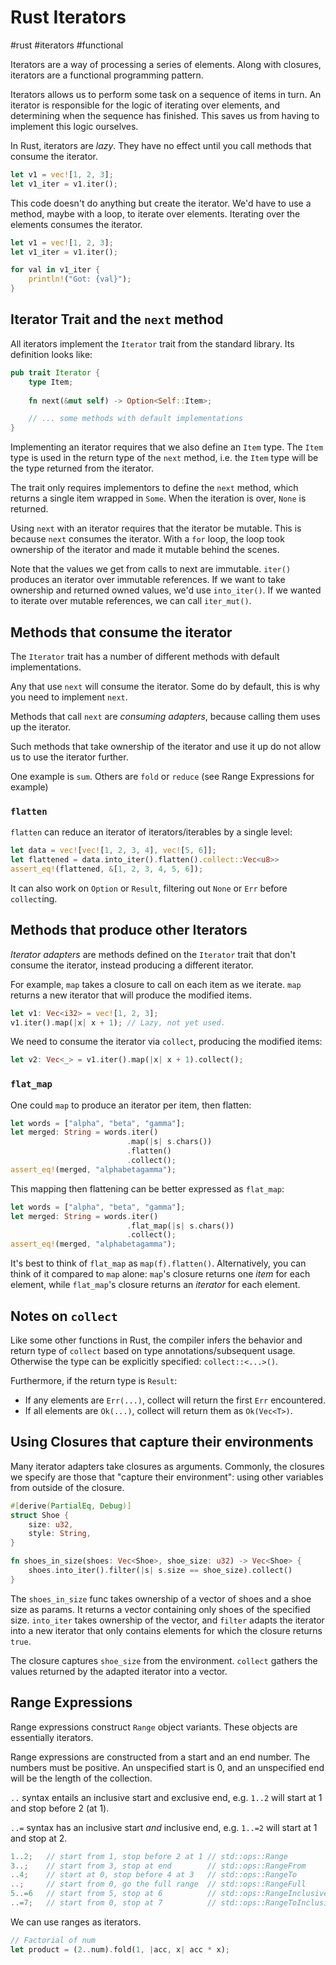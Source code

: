 # Rust Iterators
#rust #iterators #functional

Iterators are a way of processing a series of elements.
Along with closures, iterators are a functional programming pattern.

Iterators allows us to perform some task on a sequence of items in turn.
An iterator is responsible for the logic of iterating over elements,
and determining when the sequence has finished.
This saves us from having to implement this logic ourselves.

In Rust, iterators are _lazy_.
They have no effect until you call methods that consume the iterator.
```rust
let v1 = vec![1, 2, 3];
let v1_iter = v1.iter();
```
This code doesn't do anything but create the iterator.
We'd have to use a method, maybe with a loop, to iterate over elements.
Iterating over the elements consumes the iterator.
```rust
let v1 = vec![1, 2, 3];
let v1_iter = v1.iter();

for val in v1_iter {
    println!("Got: {val}");
}
```
## Iterator Trait and the `next` method

All iterators implement the `Iterator` trait from the standard library.
Its definition looks like:
```rust
pub trait Iterator {
    type Item;
    
    fn next(&mut self) -> Option<Self::Item>;

    // ... some methods with default implementations
}
```
Implementing an iterator requires that we also define an `Item` type.
The `Item` type is used in the return type of the `next` method,
i.e. the `Item` type will be the type returned from the iterator.

The trait only requires implementors to define the `next` method,
which returns a single item wrapped in `Some`.
When the iteration is over, `None` is returned.

Using `next` with an iterator requires that the iterator be mutable.
This is because `next` consumes the iterator.
With a `for` loop, the loop took ownership of the iterator and made it mutable behind the scenes.

Note that the values we get from calls to next are immutable.
`iter()` produces an iterator over immutable references.
If we want to take ownership and returned owned values, we'd use `into_iter()`.
If we wanted to iterate over mutable references, we can call `iter_mut()`.

## Methods that consume the iterator

The `Iterator` trait has a number of different methods with default implementations.

Any that use `next` will consume the iterator.
Some do by default, this is why you need to implement `next`.

Methods that call `next` are _consuming adapters_,
because calling them uses up the iterator.

Such methods that take ownership of the iterator and use it up
do not allow us to use the iterator further.

One example is `sum`.
Others are `fold` or `reduce` (see Range Expressions for example)

### `flatten` 

`flatten` can reduce an iterator of iterators/iterables by a single level:
```rust
let data = vec![vec![1, 2, 3, 4], vec![5, 6]];
let flattened = data.into_iter().flatten().collect::Vec<u8>>
assert_eq!(flattened, &[1, 2, 3, 4, 5, 6]);
```

It can also work on `Option` or `Result`,
filtering out `None` or `Err` before `collect`ing.

## Methods that produce other Iterators

_Iterator adapters_ are methods defined on the `Iterator` trait
that don't consume the iterator, instead producing a different iterator.

For example, `map` takes a closure to call on each item as we iterate.
`map` returns a new iterator that will produce the modified items.
```rust
let v1: Vec<i32> = vec![1, 2, 3];
v1.iter().map(|x| x + 1); // Lazy, not yet used.
```
We need to consume the iterator via `collect`, producing the modified items:
```rust
let v2: Vec<_> = v1.iter().map(|x| x + 1).collect();
```

### `flat_map`

One could `map` to produce an iterator per item,
then flatten:
```rust
let words = ["alpha", "beta", "gamma"];
let merged: String = words.iter()
                          .map(|s| s.chars())
                          .flatten()
                          .collect();
assert_eq!(merged, "alphabetagamma");
```

This mapping then flattening can be better expressed as `flat_map`:
```rust
let words = ["alpha", "beta", "gamma"];
let merged: String = words.iter()
                          .flat_map(|s| s.chars())
                          .collect();
assert_eq!(merged, "alphabetagamma");
```

It's best to think of `flat_map` as `map(f).flatten()`.
Alternatively, you can think of it compared to `map` alone:
`map`'s closure returns one _item_ for each element,
while `flat_map`'s closure returns an _iterator_ for each element.

## Notes on `collect`

Like some other functions in Rust, the compiler infers the behavior and return type of `collect` based on type annotations/subsequent usage. Otherwise the type can be explicitly specified: `collect::<...>()`.

Furthermore, if the return type is `Result`:
- If any elements are `Err(...)`, collect will return the first `Err` encountered.
- If all elements are `Ok(...)`, collect will return them as `Ok(Vec<T>)`.

## Using Closures that capture their environments

Many iterator adapters take closures as arguments.
Commonly, the closures we specify are those that "capture their environment":
using other variables from outside of the closure.
```rust
#[derive(PartialEq, Debug)]
struct Shoe {
    size: u32,
    style: String,
}

fn shoes_in_size(shoes: Vec<Shoe>, shoe_size: u32) -> Vec<Shoe> {
    shoes.into_iter().filter(|s| s.size == shoe_size).collect()
}
```
The `shoes_in_size` func takes ownership of a vector of shoes and a shoe size as params.
It returns a vector containing only shoes of the specified size.
`into_iter` takes ownership of the vector,
and `filter` adapts the iterator into a new iterator that only contains elements for which the closure returns `true`.

The closure captures `shoe_size` from the environment.
`collect` gathers the values returned by the adapted iterator into a vector.

## Range Expressions

Range expressions construct `Range` object variants.
These objects are essentially iterators.

Range expressions are constructed from a start and an end number.
The numbers must be positive.
An unspecified start is 0,
and an unspecified end will be the length of the collection.

`..` syntax entails an inclusive start and exclusive end,
e.g. `1..2` will start at 1 and stop before 2 (at 1).

`..=` syntax has an inclusive start _and_ inclusive end,
e.g. `1..=2` will start at 1 and stop at 2.

```rust
1..2;   // start from 1, stop before 2 at 1 // std::ops::Range
3..;    // start from 3, stop at end        // std::ops::RangeFrom
..4;    // start at 0, stop before 4 at 3   // std::ops::RangeTo
..;     // start from 0, go the full range  // std::ops::RangeFull
5..=6   // start from 5, stop at 6          // std::ops::RangeInclusive
..=7;   // start from 0, stop at 7          // std::ops::RangeToInclusive
```

We can use ranges as iterators.
```rust
// Factorial of num
let product = (2..num).fold(1, |acc, x| acc * x);
```

